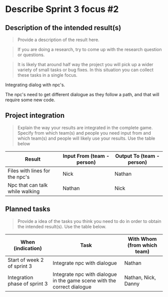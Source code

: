 # Describe Sprint 3 focus #2

## Description of the intended result(s)

> Provide a description of the result here.

> If you are doing a research, try to come up with the research question or questions.

> It is likely that around half way the project you will pick up a wider variety of small tasks or bug fixes. In this situation you can collect these tasks in a single focus. 

Integrating dialog with npc's.

The npc's need to get different dialogue as they follow a path, and that will require some new code.

## Project integration

> Explain the way your results are integrated in the complete game. Specify from which team(s) and people you need input from and which team(s) and people will likely use your results. Use the table below

| Result | Input From (team - person) | Output To (team - person) |
|---|---|---|
|Files with lines for the npc's |Nick |Nathan |
|Npc that can talk while walking |Nathan |Nick |

## Planned tasks

> Provide a idea of the tasks you think you need to do in order to obtain the intended result(s). Use the table below.

| When (indication) | Task | With Whom (from which team) |
|---|---|---|
|Start of week 2 of sprint 3 |Integrate npc with dialogue |Nathan |
|Integration phase of sprint 3 |Integrate npc with dialogue in the game scene with the correct dialogue |Nathan, Nick, Danny |
